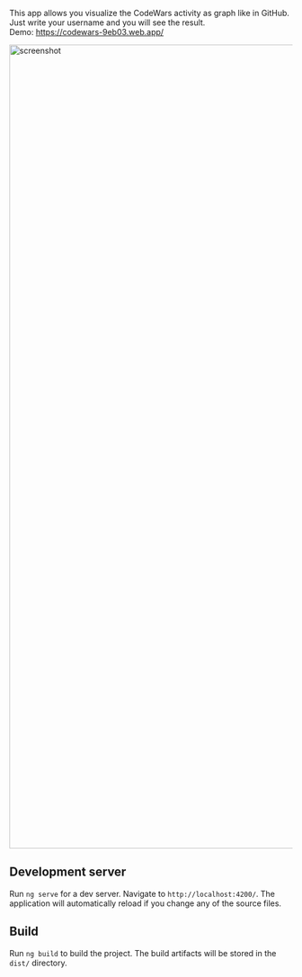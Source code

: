 This app allows you visualize the CodeWars activity as graph like in GitHub. 
<br> Just write your username and you will see the result.
<br> Demo: https://codewars-9eb03.web.app/


<img width="1431" alt="screenshot" src="https://user-images.githubusercontent.com/48889137/209139896-32c1cbd5-4a3e-4d2f-b882-652749d20b5b.png">

<br>

## Development server

Run `ng serve` for a dev server. Navigate to `http://localhost:4200/`. The application will automatically reload if you change any of the source files.

## Build

Run `ng build` to build the project. The build artifacts will be stored in the `dist/` directory.
